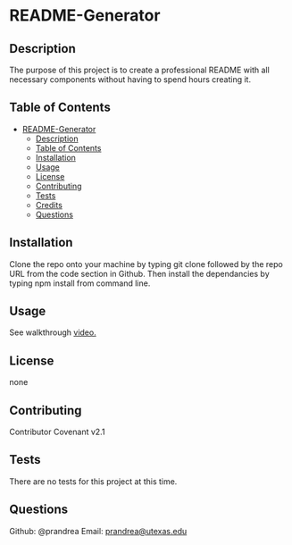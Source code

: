 # README-Generator
## Description
  The purpose of this project is to create a professional README with all necessary components without having to spend hours creating it.

  ## Table of Contents
  - [README-Generator](#${descriptor(title)})
    - [Description](#-description)
    - [Table of Contents](#-table-of-contents)
    - [Installation](#-installation)
    - [Usage](#-usage)
    - [License](#-license)
    - [Contributing](#-contributing)
    - [Tests](#-tests)
    - [Credits](#-credits)
    - [Questions](#-questions)

  ## Installation
  Clone the repo onto your machine by typing git clone followed by the repo URL from the code section in Github. Then install the dependancies by typing npm install from command line.

  ## Usage
  See walkthrough [video.](media/README-generator.mp4)

  ## License
   none

  ## Contributing
  Contributor Covenant v2.1

  ## Tests
  There are no tests for this project at this time.

  ## Questions
  Github: @prandrea
  Email: prandrea@utexas.edu
  
